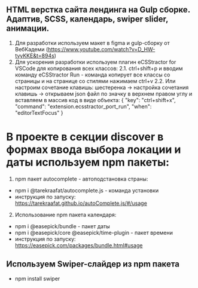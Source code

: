 ## HTML верстка сайта лендинга на Gulp сборке. Адаптив, SCSS, календарь, swiper slider, анимации.

1. Для разработки используем макет в figma и gulp-сборку от ВебКадеми (https://www.youtube.com/watch?v=D_HW-tvyKKE&t=894s)
2. Для ускорения разработки используем плагин eCSStractor for VSCode для копирования всех классов:
   2.1. ctrl+shift+p и вводим команду eCSStractor Run - команда копирует все классы со страницы и на странице со стилями нажимаем ctrl+v
   2.2. Или настроим сочетание клавишь: шестеренка -> настройка сочетания клавишь -> открываем json файл по значку в верхнем правом углу и вставляем в массив код в виде объекта:
   {
   "key": "ctrl+shift+x",
   "command": "extension.ecsstractor_port_run",
   "when": "editorTextFocus"
   }

# В проекте в секции discover в формах ввода выбора локации и даты используем npm пакеты:

1. npm пакет autocomplete - автоподстановка страны:

-   npm i @tarekraafat/autocomplete.js - команда установки
-   инструкция по запуску: https://tarekraafat.github.io/autoComplete.js/#/usage

2. Использование npm пакета календаря:

-   npm i @easepick/bundle - пакет даты
-   npm i @easepick/core @easepick/time-plugin - пакет времени
-   инструкция по запуску: https://easepick.com/packages/bundle.html#usage

## Используем Swiper-слайдер из npm пакета

-   npm install swiper

